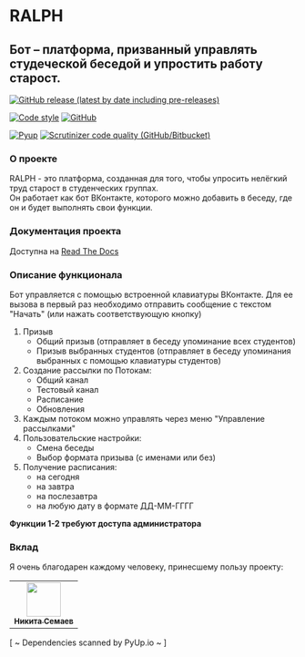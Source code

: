 # RALPH

## Бот – платформа, призванный управлять студеческой беседой и упростить работу старост.

[![GitHub release (latest by date including pre-releases)](https://img.shields.io/github/v/release/dadyarri/ralph?color=brightgreen&include_prereleases)](https://github.com/dadyarri/ralph/releases)

[![Code style](https://img.shields.io/static/v1?label=Code%20style&message=black&color=black&logo=python&logoColor=white)](https://github.com/psf/black)
[![GitHub](https://img.shields.io/github/license/dadyarri/ralph?color=brightgreen)](https://github.com/dadyarri/ralph/blob/master/LICENSE.md)

[![Pyup](https://pyup.io/repos/github/dadyarri/ralph/shield.svg)](https://pyup.io/account/repos/github/dadyarri/ralph/)
[![Scrutinizer code quality (GitHub/Bitbucket)](https://img.shields.io/scrutinizer/quality/g/dadyarri/ralph/master)](https://scrutinizer-ci.com/g/dadyarri/ralph/?branch=master)

### О проекте

RALPH - это платформа, созданная для того, чтобы упросить нелёгкий труд старост в студенческих группах.  
Он работает как бот ВКонтакте, которого можно добавить в беседу, где он и будет выполнять свои функции.

### Документация проекта

Доступна на [Read The Docs](https://ralph.rtfd.io/ru/latest)

### Описание функционала

Бот управляется с помощью встроенной клавиатуры ВКонтакте. Для ее вызова в первый раз необходимо отправить сообщение с текстом "Начать" (или нажать соответствующую кнопку)
1. Призыв
    - Общий призыв (отправляет в беседу упоминание всех студентов)
    - Призыв выбранных студентов (отправляет в беседу упоминания выбранных с помощью клавиатуры студентов)
2. Создание рассылки по Потокам:
    - Общий канал
    - Тестовый канал
    - Расписание
    - Обновления
3. Каждым потоком можно управлять через меню "Управление рассылками"
4. Пользовательские настройки:
    - Смена беседы
    - Выбор формата призыва (с именами или без)
5. Получение расписания:
    - на сегодня
    - на завтра
    - на послезавтра
    - на любую дату в формате ДД-ММ-ГГГГ

**Функции 1-2 требуют доступа администратора**

### Вклад

Я очень благодарен каждому человеку, принесшему пользу проекту:
<table>
  <tr>
    <td align="center"><a href="https://github.com/6a16ec"><img src="https://avatars3.githubusercontent.com/u/26770482?v=" width="60"><br><sub><b>Никита Семаев</b></sub></a></td>
  </tr>
</table>

[ ~ Dependencies scanned by PyUp.io ~ ]
